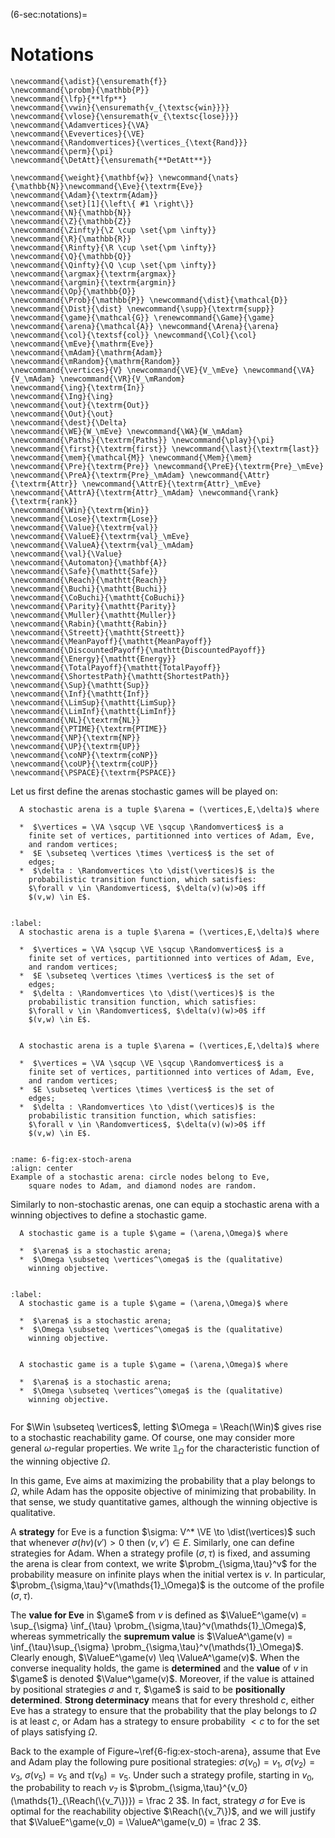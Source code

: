 (6-sec:notations)=
# Notations

```{math}
\newcommand{\adist}{\ensuremath{f}}
\newcommand{\probm}{\mathbb{P}}
\newcommand{\lfp}{**lfp**}
\newcommand{\vwin}{\ensuremath{v_{\textsc{win}}}}
\newcommand{\vlose}{\ensuremath{v_{\textsc{lose}}}}
\newcommand{\Adamvertices}{\VA}
\newcommand{\Evevertices}{\VE}
\newcommand{\Randomvertices}{\vertices_{\text{Rand}}}
\newcommand{\perm}{\pi}
\newcommand{\DetAtt}{\ensuremath{**DetAtt**}}

\newcommand{\weight}{\mathbf{w}} \newcommand{\nats}{\mathbb{N}}\newcommand{\Eve}{\textrm{Eve}}
\newcommand{\Adam}{\textrm{Adam}}
\newcommand{\set}[1]{\left\{ #1 \right\}}
\newcommand{\N}{\mathbb{N}}
\newcommand{\Z}{\mathbb{Z}}
\newcommand{\Zinfty}{\Z \cup \set{\pm \infty}}
\newcommand{\R}{\mathbb{R}}
\newcommand{\Rinfty}{\R \cup \set{\pm \infty}}
\newcommand{\Q}{\mathbb{Q}}
\newcommand{\Qinfty}{\Q \cup \set{\pm \infty}}
\newcommand{\argmax}{\textrm{argmax}}
\newcommand{\argmin}{\textrm{argmin}}
\newcommand{\Op}{\mathbb{O}}
\newcommand{\Prob}{\mathbb{P}} \newcommand{\dist}{\mathcal{D}} \newcommand{\Dist}{\dist} \newcommand{\supp}{\textrm{supp}} 
\newcommand{\game}{\mathcal{G}} \renewcommand{\Game}{\game} \newcommand{\arena}{\mathcal{A}} \newcommand{\Arena}{\arena} 
\newcommand{\col}{\textsf{col}} \newcommand{\Col}{\col} 
\newcommand{\mEve}{\mathrm{Eve}}
\newcommand{\mAdam}{\mathrm{Adam}}
\newcommand{\mRandom}{\mathrm{Random}}
\newcommand{\vertices}{V} \newcommand{\VE}{V_\mEve} \newcommand{\VA}{V_\mAdam} \newcommand{\VR}{V_\mRandom} 
\newcommand{\ing}{\textrm{In}}
\newcommand{\Ing}{\ing}
\newcommand{\out}{\textrm{Out}}
\newcommand{\Out}{\out}
\newcommand{\dest}{\Delta} 
\newcommand{\WE}{W_\mEve} \newcommand{\WA}{W_\mAdam} 
\newcommand{\Paths}{\textrm{Paths}} \newcommand{\play}{\pi} \newcommand{\first}{\textrm{first}} \newcommand{\last}{\textrm{last}} 
\newcommand{\mem}{\mathcal{M}} \newcommand{\Mem}{\mem} 
\newcommand{\Pre}{\textrm{Pre}} \newcommand{\PreE}{\textrm{Pre}_\mEve} \newcommand{\PreA}{\textrm{Pre}_\mAdam} \newcommand{\Attr}{\textrm{Attr}} \newcommand{\AttrE}{\textrm{Attr}_\mEve} \newcommand{\AttrA}{\textrm{Attr}_\mAdam} \newcommand{\rank}{\textrm{rank}}
\newcommand{\Win}{\textrm{Win}} 
\newcommand{\Lose}{\textrm{Lose}} 
\newcommand{\Value}{\textrm{val}} 
\newcommand{\ValueE}{\textrm{val}_\mEve} 
\newcommand{\ValueA}{\textrm{val}_\mAdam}
\newcommand{\val}{\Value} 
\newcommand{\Automaton}{\mathbf{A}} 
\newcommand{\Safe}{\mathtt{Safe}}
\newcommand{\Reach}{\mathtt{Reach}} 
\newcommand{\Buchi}{\mathtt{Buchi}} 
\newcommand{\CoBuchi}{\mathtt{CoBuchi}} 
\newcommand{\Parity}{\mathtt{Parity}} 
\newcommand{\Muller}{\mathtt{Muller}} 
\newcommand{\Rabin}{\mathtt{Rabin}} 
\newcommand{\Streett}{\mathtt{Streett}} 
\newcommand{\MeanPayoff}{\mathtt{MeanPayoff}} 
\newcommand{\DiscountedPayoff}{\mathtt{DiscountedPayoff}}
\newcommand{\Energy}{\mathtt{Energy}}
\newcommand{\TotalPayoff}{\mathtt{TotalPayoff}}
\newcommand{\ShortestPath}{\mathtt{ShortestPath}}
\newcommand{\Sup}{\mathtt{Sup}}
\newcommand{\Inf}{\mathtt{Inf}}
\newcommand{\LimSup}{\mathtt{LimSup}}
\newcommand{\LimInf}{\mathtt{LimInf}}
\newcommand{\NL}{\textrm{NL}}
\newcommand{\PTIME}{\textrm{PTIME}}
\newcommand{\NP}{\textrm{NP}}
\newcommand{\UP}{\textrm{UP}}
\newcommand{\coNP}{\textrm{coNP}}
\newcommand{\coUP}{\textrm{coUP}}
\newcommand{\PSPACE}{\textrm{PSPACE}}
```
Let us first define the arenas stochastic games will be played on:

```{prf:definition} NEEDS TITLE AND LABEL 
  A stochastic arena is a tuple $\arena = (\vertices,E,\delta)$ where
  
  *  $\vertices = \VA \sqcup \VE \sqcup \Randomvertices$ is a
    finite set of vertices, partitionned into vertices of Adam, Eve,
    and random vertices;
  *  $E \subseteq \vertices \times \vertices$ is the set of
    edges;
  *  $\delta : \Randomvertices \to \dist(\vertices)$ is the
    probabilistic transition function, which satisfies:
    $\forall v \in \Randomvertices$, $\delta(v)(w)>0$ iff
    $(v,w) \in E$.
  
 
:label: 
  A stochastic arena is a tuple $\arena = (\vertices,E,\delta)$ where
  
  *  $\vertices = \VA \sqcup \VE \sqcup \Randomvertices$ is a
    finite set of vertices, partitionned into vertices of Adam, Eve,
    and random vertices;
  *  $E \subseteq \vertices \times \vertices$ is the set of
    edges;
  *  $\delta : \Randomvertices \to \dist(\vertices)$ is the
    probabilistic transition function, which satisfies:
    $\forall v \in \Randomvertices$, $\delta(v)(w)>0$ iff
    $(v,w) \in E$.
  

  A stochastic arena is a tuple $\arena = (\vertices,E,\delta)$ where
  
  *  $\vertices = \VA \sqcup \VE \sqcup \Randomvertices$ is a
    finite set of vertices, partitionned into vertices of Adam, Eve,
    and random vertices;
  *  $E \subseteq \vertices \times \vertices$ is the set of
    edges;
  *  $\delta : \Randomvertices \to \dist(\vertices)$ is the
    probabilistic transition function, which satisfies:
    $\forall v \in \Randomvertices$, $\delta(v)(w)>0$ iff
    $(v,w) \in E$.
  

```


```{figure} ./../6-fig:ex-stoch-arena.png
:name: 6-fig:ex-stoch-arena
:align: center
Example of a stochastic arena: circle nodes belong to Eve,
    square nodes to Adam, and diamond nodes are random.
```

Similarly to non-stochastic arenas, one can equip a stochastic arena
with a winning objectives to define a stochastic game.

```{prf:definition} NEEDS TITLE AND LABEL 
  A stochastic game is a tuple $\game = (\arena,\Omega)$ where
  
  *  $\arena$ is a stochastic arena;
  *  $\Omega \subseteq \vertices^\omega$ is the (qualitative)
    winning objective.
  
 
:label: 
  A stochastic game is a tuple $\game = (\arena,\Omega)$ where
  
  *  $\arena$ is a stochastic arena;
  *  $\Omega \subseteq \vertices^\omega$ is the (qualitative)
    winning objective.
  

  A stochastic game is a tuple $\game = (\arena,\Omega)$ where
  
  *  $\arena$ is a stochastic arena;
  *  $\Omega \subseteq \vertices^\omega$ is the (qualitative)
    winning objective.
  

```

For $\Win \subseteq \vertices$, letting $\Omega = \Reach(\Win)$ gives
rise to a stochastic reachability game.
Of course, one may consider more general $\omega$-regular
properties. We write $\mathds{1}_\Omega$ for the characteristic
function of the winning objective $\Omega$.

In this game, Eve aims at maximizing the probability that a play
belongs to $\Omega$, while Adam has the opposite objective of
minimizing that probability. In that sense, we study quantitative
games, although the winning objective is qualitative.

A **strategy** for Eve is a function
$\sigma: V^* \VE \to \dist(\vertices)$ such that whenever
$\sigma(h v)(v') >0$ then $(v,v') \in E$. Similarly, one can define
strategies for Adam. When a strategy profile $(\sigma,\tau)$ is
fixed, and assuming the arena is clear from context, we write
$\probm_{\sigma,\tau}^v$ for the probability measure on infinite plays
when the initial vertex is $v$. In particular,
$\probm_{\sigma,\tau}^v(\mathds{1}_\Omega)$ is the outcome of the profile
$(\sigma,\tau)$.



The **value for Eve** in $\game$ from $v$ is defined as
$\ValueE^\game(v) = \sup_{\sigma} \inf_{\tau}
\probm_{\sigma,\tau}^v(\mathds{1}_\Omega)$, whereas symmetrically the
**supremum value** is
$\ValueA^\game(v) = \inf_{\tau}\sup_{\sigma}
\probm_{\sigma,\tau}^v(\mathds{1}_\Omega)$. Clearly enough,
$\ValueE^\game(v) \leq \ValueA^\game(v)$.  When the converse
inequality holds, the game is **determined** and the **value**
of $v$ in $\game$ is denoted $\Value^\game(v)$. Moreover, if the value
is attained by positional strategies $\sigma$ and $\tau$, $\game$ is
said to be **positionally determined**. **Strong determinacy**
means that for every threshold $c$, either Eve has a strategy to
ensure that the probability that the play belongs to $\Omega$ is at
least $c$, or Adam has a strategy to ensure probability $< c$ to for
the set of plays satisfying $\Omega$.

Back to the example of Figure~\ref{6-fig:ex-stoch-arena}, assume that
Eve and Adam play the following pure positional strategies:
$\sigma(v_0) = v_1$, $\sigma(v_2) = v_3$, $\sigma(v_5) = v_5$ and
$\tau(v_6) = v_5$. Under such a strategy profile, starting in $v_0$,
the probability to reach $v_7$ is
$\probm_{\sigma,\tau}^{v_0}(\mathds{1}_{\Reach(\{v_7\})}) = \frac 2
3$. In fact, strategy $\sigma$ for Eve is optimal for the
reachability objective $\Reach(\{v_7\})$, and we will justify that
$\ValueE^\game(v_0) = \ValueA^\game(v_0) = \frac 2 3$.

